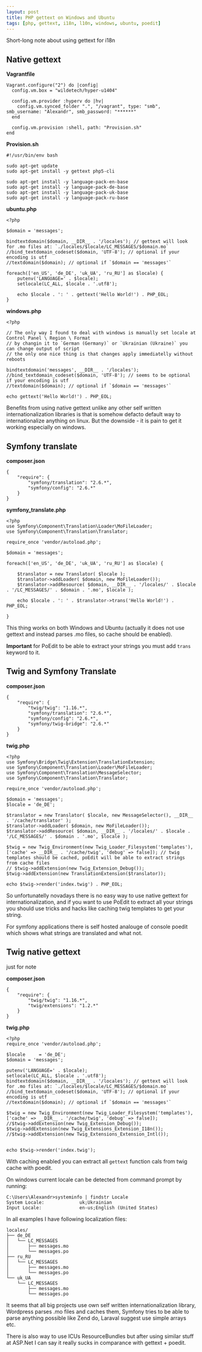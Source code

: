 ```yaml
---
layout: post
title: PHP gettext on Windows and Ubuntu
tags: [php, gettext, i18n, l10n, windows, ubuntu, poedit]
---
```


Short-long note about using gettext for i18n

Native gettext
--------------

**Vagrantfile**

    Vagrant.configure("2") do |config|
      config.vm.box = "wildetech/hyper-u1404"

      config.vm.provider :hyperv do |hv|
        config.vm.synced_folder ".", "/vagrant", type: "smb", smb_username: "Alexandr", smb_password: "******"
      end

      config.vm.provision :shell, path: "Provision.sh"
    end

**Provision.sh**

    #!/usr/bin/env bash

    sudo apt-get update
    sudo apt-get install -y gettext php5-cli

    sudo apt-get install -y language-pack-en-base
    sudo apt-get install -y language-pack-de-base
    sudo apt-get install -y language-pack-uk-base
    sudo apt-get install -y language-pack-ru-base

**ubuntu.php**

    <?php

    $domain = 'messages';

    bindtextdomain($domain, __DIR__ . '/locales'); // gettext will look for .mo files at: `./locales/$locale/LC_MESSAGES/$domain.mo`
    //bind_textdomain_codeset($domain, 'UTF-8'); // optional if your encoding is utf
    //textdomain($domain); // optional if `$domain == 'messages'`

    foreach(['en_US', 'de_DE', 'uk_UA', 'ru_RU'] as $locale) {
        putenv('LANGUAGE=' . $locale);
        setlocale(LC_ALL, $locale . '.utf8');

        echo $locale . ': ' . gettext('Hello World!') . PHP_EOL;
    }

**windows.php**

    <?php

    // The only way I found to deal with windows is manually set locale at Control Panel \ Region \ Format
    // by changin it to `German (Germany)` or `Ukrainian (Ukraine)` you can change output of script
    // the only one nice thing is that changes apply immediatelly without reboots

    bindtextdomain('messages', __DIR__ . '/locales');
    //bind_textdomain_codeset($domain, 'UTF-8'); // seems to be optional if your encoding is utf
    //textdomain($domain); // optional if `$domain == 'messages'`

    echo gettext('Hello World!') . PHP_EOL;


Benefits from using native gettext unlike any other self written internationalization libraries is that is somehow defacto default way to internationalize anything on linux. But the downside - it is pain to get it working especially on windows.


Symfony translate
-----------------

**composer.json**

    {
        "require": {
            "symfony/translation": "2.6.*",
            "symfony/config": "2.6.*"
        }
    }

**symfony_translate.php**

    <?php
    use Symfony\Component\Translation\Loader\MoFileLoader;
    use Symfony\Component\Translation\Translator;

    require_once 'vendor/autoload.php';

    $domain = 'messages';

    foreach(['en_US', 'de_DE', 'uk_UA', 'ru_RU'] as $locale) {

        $translator = new Translator( $locale );
        $translator->addLoader( $domain, new MoFileLoader());
        $translator->addResource( $domain, __DIR__ . '/locales/' . $locale . '/LC_MESSAGES/' . $domain . '.mo', $locale );

        echo $locale . ': ' . $translator->trans('Hello World!') . PHP_EOL;

    }

This thing works on both Windows and Ubuntu (actually it does not use gettext and instead parses .mo files, so cache should be enabled).

**Important** for PoEdit to be able to extract your strings you must add `trans` keyword to it.

Twig and Symfony Translate
--------------------------

**composer.json**

    {
        "require": {
            "twig/twig": "1.16.*",
            "symfony/translation": "2.6.*",
            "symfony/config": "2.6.*",
            "symfony/twig-bridge": "2.6.*"
        }
    }

**twig.php**

    <?php
    use Symfony\Bridge\Twig\Extension\TranslationExtension;
    use Symfony\Component\Translation\Loader\MoFileLoader;
    use Symfony\Component\Translation\MessageSelector;
    use Symfony\Component\Translation\Translator;

    require_once 'vendor/autoload.php';

    $domain = 'messages';
    $locale = 'de_DE';

    $translator = new Translator( $locale, new MessageSelector(), __DIR__ . '/cache/translator' );
    $translator->addLoader( $domain, new MoFileLoader());
    $translator->addResource( $domain, __DIR__ . '/locales/' . $locale . '/LC_MESSAGES/' . $domain . '.mo', $locale );

    $twig = new Twig_Environment(new Twig_Loader_Filesystem('templates'), ['cache' => __DIR__ . '/cache/twig', 'debug' => false]); // twig templates should be cached, poEdit will be able to extract strings from cache files
    // $twig->addExtension(new Twig_Extension_Debug());
    $twig->addExtension(new TranslationExtension($translator));

    echo $twig->render('index.twig') . PHP_EOL;


So unfortunatelly novadays there is no easy way to use native gettext for internationalization, and if you want to use PoEdit to extract all your strings you should use tricks and hacks like caching twig templates to get your string.

For symfony applications there is self hosted analouge of console poedit which shows what strings are translated and what not.


Twig native gettext
-------------------

just for note

**composer.json**

    {
        "require": {
            "twig/twig": "1.16.*",
            "twig/extensions": "1.2.*"
        }
    }

**twig.php**

    <?php
    require_once 'vendor/autoload.php';

    $locale     = 'de_DE';
    $domain = 'messages';

    putenv('LANGUAGE=' . $locale);
    setlocale(LC_ALL, $locale . '.utf8');
    bindtextdomain($domain, __DIR__ . '/locales'); // gettext will look for .mo files at: `./locales/$locale/LC_MESSAGES/$domain.mo`
    //bind_textdomain_codeset($domain, 'UTF-8'); // optional if your encoding is utf
    //textdomain($domain); // optional if `$domain == 'messages'`

    $twig = new Twig_Environment(new Twig_Loader_Filesystem('templates'), ['cache' => __DIR__ . '/cache/twig', 'debug' => false]);
    //$twig->addExtension(new Twig_Extension_Debug());
    $twig->addExtension(new Twig_Extensions_Extension_I18n());
    //$twig->addExtension(new Twig_Extensions_Extension_Intl());


    echo $twig->render('index.twig');

With caching enabled you can extract all `gettext` function cals from twig cache with poedit.


On windows current locale can be detected from command prompt by running:

    C:\Users\Alexandr>systeminfo | findstr Locale
    System Locale:             uk;Ukrainian
    Input Locale:              en-us;English (United States)

In all examples I have following localization files:

    locales/
    ├── de_DE
    │   └── LC_MESSAGES
    │       ├── messages.mo
    │       └── messages.po
    ├── ru_RU
    │   └── LC_MESSAGES
    │       ├── messages.mo
    │       └── messages.po
    └── uk_UA
        └── LC_MESSAGES
            ├── messages.mo
            └── messages.po


It seems that all big projects use own self written internationalization library, Wordpress parses .mo files and caches them, Symfony tries to be able to parse anything possible like Zend do, Laraval suggest use simple arrays etc.

There is also way to use ICUs ResourceBundles but after using similar stuff at ASP.Net I can say it really sucks in comparance with gettext + poedit.

